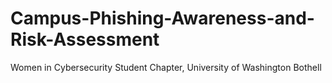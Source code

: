 # Campus-Phishing-Awareness-and-Risk-Assessment
Women in Cybersecurity Student Chapter, University of Washington Bothell
